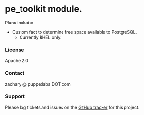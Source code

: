 # pe_toolkit module.

Plans include:

  * Custom fact to determine free space available to PostgreSQL.
    * Currently RHEL only.


### License

Apache 2.0


### Contact

zachary @ puppetlabs DOT com


### Support

Please log tickets and issues on the [GitHub tracker](https://github.com/zacharyalexstern/pe_toolkit/issues) for this project.

